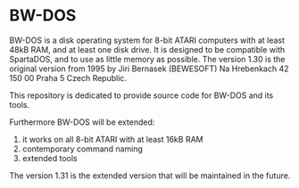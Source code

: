 # BW-DOS

BW-DOS is a disk operating system for 8-bit ATARI computers with at least 48kB RAM, and at least one disk drive. It is designed to be compatible with SpartaDOS, and to use as little memory as possible. The version 1.30 is the original version from 1995 by Jiri Bernasek (BEWESOFT) Na Hrebenkach 42 150 00 Praha 5 Czech Republic.

This repository is dedicated to provide source code for BW-DOS and its tools.

Furthermore BW-DOS will be extended:

1. it works on all 8-bit ATARI with at least 16kB RAM
2. contemporary command naming
3. extended tools

The version 1.31 is the extended version that will be maintained in the future.
